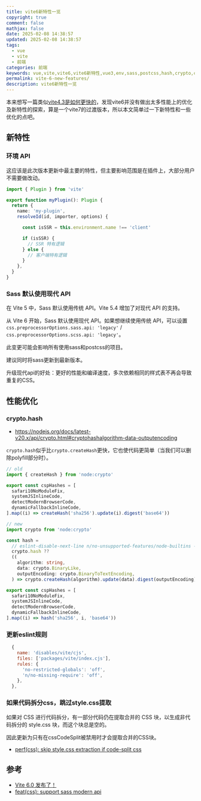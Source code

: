 ```yaml
---
title: vite6新特性一览
copyright: true
comment: false
mathjax: false
date: 2025-02-08 14:38:57
updated: 2025-02-08 14:38:57
tags:
  - vue
  - vite
  - 前端
categories: 前端
keywords: vue,vite,vite6,vite6新特性,vue3,env,sass,postcss,hash,crypto,createHash
permalink: vite-6-new-features/
description: vite6新特性一览
---
```

本来想写一篇类似[vite4.3是如何更快的](./vite4-3-is-faster/)，发现vite6并没有做出太多性能上的优化及新特性的探索，算是一个vite7的过渡版本，所以本文简单过一下新特性和一些优化的点吧。

<!--more-->
## 新特性

### 环境 API

这应该是此次版本更新中最主要的特性，但主要影响范围是在插件上，大部分用户不需要做改动。

```ts
import { Plugin } from 'vite'

export function myPlugin(): Plugin {
  return {
    name: 'my-plugin',
    resolveId(id, importer, options) {

      const isSSR = this.environment.name !== 'client'

      if (isSSR) {
        // SSR 特有逻辑
      } else {
        // 客户端特有逻辑
      }
    },
  }
}
```

### Sass 默认使用现代 API

在 Vite 5 中，Sass 默认使用传统 API。Vite 5.4 增加了对现代 API 的支持。

从 Vite 6 开始，Sass 默认使用现代 API。如果想继续使用传统 API，可以设置 `css.preprocessorOptions.sass.api: 'legacy'` / `css.preprocessorOptions.scss.api: 'legacy'`。

此变更可能会影响所有使用sass和postcss的项目。

建议同时将sass更新到最新版本。

升级现代api的好处：更好的性能和编译速度，多次依赖相同的样式表不再会导致重复的CSS。

## 性能优化

### crypto.hash

- https://nodejs.org/docs/latest-v20.x/api/crypto.html#cryptohashalgorithm-data-outputencoding

`crypto.hash`似乎比`crypto.createHash`更快，它也使代码更简单（当我们可以删除polyfill部分时）。

```ts
// old
import { createHash } from 'node:crypto'

export const cspHashes = [
  safari10NoModuleFix,
  systemJSInlineCode,
  detectModernBrowserCode,
  dynamicFallbackInlineCode,
].map((i) => createHash('sha256').update(i).digest('base64'))
```

```ts
// new
import crypto from 'node:crypto'

const hash =
  // eslint-disable-next-line n/no-unsupported-features/node-builtins -- crypto.hash is supported in Node 21.7.0+, 20.12.0+
  crypto.hash ??
  ((
    algorithm: string,
    data: crypto.BinaryLike,
    outputEncoding: crypto.BinaryToTextEncoding,
  ) => crypto.createHash(algorithm).update(data).digest(outputEncoding))

export const cspHashes = [
  safari10NoModuleFix,
  systemJSInlineCode,
  detectModernBrowserCode,
  dynamicFallbackInlineCode,
].map((i) => hash('sha256', i, 'base64'))
```

### 更新eslint规则

```js
  {
    name: 'disables/vite/cjs',
    files: ['packages/vite/index.cjs'],
    rules: {
      'no-restricted-globals': 'off',
      'n/no-missing-require': 'off',
    },
  },
```

### 如果代码拆分css，跳过style.css提取

如果对 CSS 进行代码拆分，有一部分代码仍在提取合并的 CSS 块，以生成非代码拆分的 style.css 块，而这个块总是空的。

因此更新为只有在cssCodeSplit被禁用时才会提取合并的CSS块。

- [perf(css): skip style.css extraction if code-split css](https://github.com/vitejs/vite/pull/18470)

## 参考

- [Vite 6.0 发布了！](https://cn.vite.dev/blog/announcing-vite6)
- [feat(css): support sass modern api](https://github.com/vitejs/vite/pull/17728#issuecomment-2247572134)
